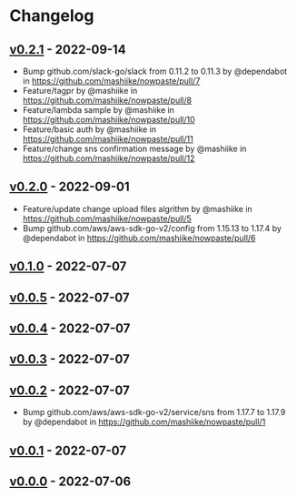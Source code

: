 # Changelog

## [v0.2.1](https://github.com/mashiike/nowpaste/compare/v0.2.0...v0.2.1) - 2022-09-14
- Bump github.com/slack-go/slack from 0.11.2 to 0.11.3 by @dependabot in https://github.com/mashiike/nowpaste/pull/7
- Feature/tagpr by @mashiike in https://github.com/mashiike/nowpaste/pull/8
- Feature/lambda sample by @mashiike in https://github.com/mashiike/nowpaste/pull/10
- Feature/basic auth by @mashiike in https://github.com/mashiike/nowpaste/pull/11
- Feature/change sns confirmation message by @mashiike in https://github.com/mashiike/nowpaste/pull/12

## [v0.2.0](https://github.com/mashiike/nowpaste/compare/v0.1.0...v0.2.0) - 2022-09-01
- Feature/update change upload files algrithm by @mashiike in https://github.com/mashiike/nowpaste/pull/5
- Bump github.com/aws/aws-sdk-go-v2/config from 1.15.13 to 1.17.4 by @dependabot in https://github.com/mashiike/nowpaste/pull/6

## [v0.1.0](https://github.com/mashiike/nowpaste/compare/v0.0.5...v0.1.0) - 2022-07-07

## [v0.0.5](https://github.com/mashiike/nowpaste/compare/v0.0.4...v0.0.5) - 2022-07-07

## [v0.0.4](https://github.com/mashiike/nowpaste/compare/v0.0.3...v0.0.4) - 2022-07-07

## [v0.0.3](https://github.com/mashiike/nowpaste/compare/v0.0.2...v0.0.3) - 2022-07-07

## [v0.0.2](https://github.com/mashiike/nowpaste/compare/v0.0.1...v0.0.2) - 2022-07-07
- Bump github.com/aws/aws-sdk-go-v2/service/sns from 1.17.7 to 1.17.9 by @dependabot in https://github.com/mashiike/nowpaste/pull/1

## [v0.0.1](https://github.com/mashiike/nowpaste/compare/v0.0.0...v0.0.1) - 2022-07-07

## [v0.0.0](https://github.com/mashiike/nowpaste/commits/v0.0.0) - 2022-07-06
